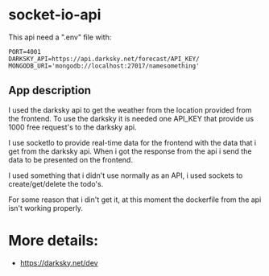 # socket-io-api

This api need a ".env" file with:
```
PORT=4001
DARKSKY_API=https://api.darksky.net/forecast/API_KEY/
MONGODB_URI='mongodb://localhost:27017/namesomething'
```

## App description

I used the darksky api to get the weather from the location provided from the frontend. To use the darksky it is needed one API_KEY that provide us 1000 free request's to the darksky api.


I use socketIo to provide real-time data for the frontend with the data that i get from the darksky api. When i got the response from the api i send the data to be presented on the frontend.



I used something that i didn't use normally as an API, i used sockets to create/get/delete the todo's.



For some reason that i din't get it, at this moment the dockerfile from the api isn't working properly.


# More details:

- https://darksky.net/dev
